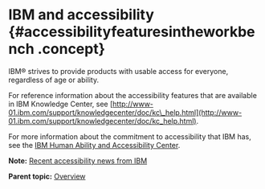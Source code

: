 # IBM and accessibility {#accessibilityfeaturesintheworkbench .concept}

IBM® strives to provide products with usable access for everyone, regardless of age or ability.

For reference information about the accessibility features that are available in IBM Knowledge Center, see [http://www-01.ibm.com/support/knowledgecenter/doc/kc\_help.html](http://www-01.ibm.com/support/knowledgecenter/doc/kc_help.html).

For more information about the commitment to accessibility that IBM has, see the [IBM Human Ability and Accessibility Center](http://www.ibm.com/able).

**Note:** [Recent accessibility news from IBM](http://www-03.ibm.com/able/news/accessibility.rss)

**Parent topic:** [Overview](../topics/c_node_overview.md)

